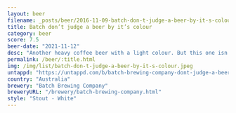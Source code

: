 ```yaml
---
layout: beer
filename: _posts/beer/2016-11-09-batch-don-t-judge-a-beer-by-it-s-colour.md
title: Batch don’t judge a beer by it’s colour
category: beer
score: 7.5
beer-date: "2021-11-12"
desc: "Another heavy coffee beer with a light colour. But this one isn’t hitting me as hard and gets better the more I drink"
permalink: /beer/:title.html
img: /img/list/batch-don-t-judge-a-beer-by-it-s-colour.jpeg
untappd: "https://untappd.com/b/batch-brewing-company-dont-judge-a-beer-by-its-colour/4192085"
country: "Australia"
brewery: "Batch Brewing Company"
breweryURL: "/brewery/batch-brewing-company.html"
style: "Stout - White"
---
```

